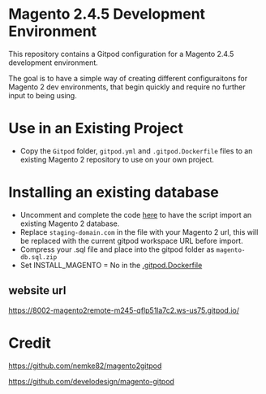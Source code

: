# Magento 2.4.5 Development Environment

This repository contains a Gitpod configuration for a Magento 2.4.5 development environment. 

The goal is to have a simple way of creating different configuraitons for Magento 2 dev environments, that begin quickly and require no further input to being using. 

 
# Use in an Existing Project
- Copy the ```Gitpod``` folder, ```gitpod.yml``` and ```.gitpod.Dockerfile``` files to an existing Magento 2 repository to use on your own project.

# Installing an existing database
- Uncomment and complete the code [here](https://github.com/magento2remote/m245/gitpod/m2-install.sh#L28) to have the script import an existing Magento 2 database. 
- Replace ```staging-domain.com``` in the file with your Magento 2 url, this will be replaced with the current gitpod workspace URL before import.
- Compress your .sql file and place into the gitpod folder as ```magento-db.sql.zip```
- Set INSTALL_MAGENTO = No in the [.gitpod.Dockerfile](https://github.com/magento2remote/m245/blob/master/.gitpod.Dockerfile)

## website url
https://8002-magento2remote-m245-qflp51la7c2.ws-us75.gitpod.io/

# Credit
https://github.com/nemke82/magento2gitpod

https://github.com/develodesign/magento-gitpod
